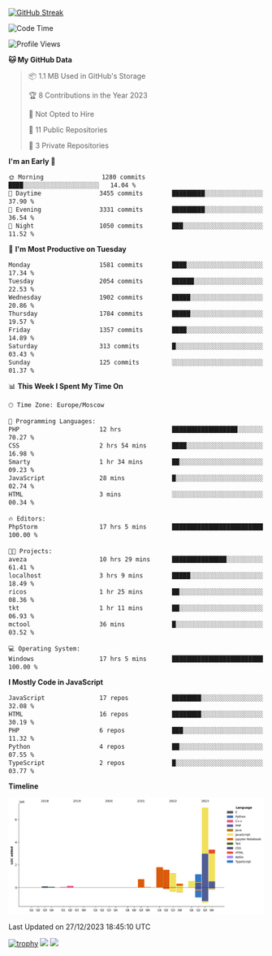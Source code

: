 [![GitHub Streak](https://github-readme-streak-stats.herokuapp.com/?user=yogik10)](https://git.io/streak-stats)
<!--START_SECTION:waka-->
![Code Time](http://img.shields.io/badge/Code%20Time-126%20hrs%205%20mins-blue)

![Profile Views](http://img.shields.io/badge/Profile%20Views-0-blue)

**🐱 My GitHub Data** 

> 📦 1.1 MB Used in GitHub's Storage 
 > 
> 🏆 8 Contributions in the Year 2023
 > 
> 🚫 Not Opted to Hire
 > 
> 📜 11 Public Repositories 
 > 
> 🔑 3 Private Repositories 
 > 
**I'm an Early 🐤** 

```text
🌞 Morning                1280 commits        ████░░░░░░░░░░░░░░░░░░░░░   14.04 % 
🌆 Daytime                3455 commits        █████████░░░░░░░░░░░░░░░░   37.90 % 
🌃 Evening                3331 commits        █████████░░░░░░░░░░░░░░░░   36.54 % 
🌙 Night                  1050 commits        ███░░░░░░░░░░░░░░░░░░░░░░   11.52 % 
```
📅 **I'm Most Productive on Tuesday** 

```text
Monday                   1581 commits        ████░░░░░░░░░░░░░░░░░░░░░   17.34 % 
Tuesday                  2054 commits        ██████░░░░░░░░░░░░░░░░░░░   22.53 % 
Wednesday                1902 commits        █████░░░░░░░░░░░░░░░░░░░░   20.86 % 
Thursday                 1784 commits        █████░░░░░░░░░░░░░░░░░░░░   19.57 % 
Friday                   1357 commits        ████░░░░░░░░░░░░░░░░░░░░░   14.89 % 
Saturday                 313 commits         █░░░░░░░░░░░░░░░░░░░░░░░░   03.43 % 
Sunday                   125 commits         ░░░░░░░░░░░░░░░░░░░░░░░░░   01.37 % 
```


📊 **This Week I Spent My Time On** 

```text
🕑︎ Time Zone: Europe/Moscow

💬 Programming Languages: 
PHP                      12 hrs              ██████████████████░░░░░░░   70.27 % 
CSS                      2 hrs 54 mins       ████░░░░░░░░░░░░░░░░░░░░░   16.98 % 
Smarty                   1 hr 34 mins        ██░░░░░░░░░░░░░░░░░░░░░░░   09.23 % 
JavaScript               28 mins             █░░░░░░░░░░░░░░░░░░░░░░░░   02.74 % 
HTML                     3 mins              ░░░░░░░░░░░░░░░░░░░░░░░░░   00.34 % 

🔥 Editors: 
PhpStorm                 17 hrs 5 mins       █████████████████████████   100.00 % 

🐱‍💻 Projects: 
aveza                    10 hrs 29 mins      ███████████████░░░░░░░░░░   61.41 % 
localhost                3 hrs 9 mins        █████░░░░░░░░░░░░░░░░░░░░   18.49 % 
ricos                    1 hr 25 mins        ██░░░░░░░░░░░░░░░░░░░░░░░   08.36 % 
tkt                      1 hr 11 mins        ██░░░░░░░░░░░░░░░░░░░░░░░   06.93 % 
mctool                   36 mins             █░░░░░░░░░░░░░░░░░░░░░░░░   03.52 % 

💻 Operating System: 
Windows                  17 hrs 5 mins       █████████████████████████   100.00 % 
```

**I Mostly Code in JavaScript** 

```text
JavaScript               17 repos            ████████░░░░░░░░░░░░░░░░░   32.08 % 
HTML                     16 repos            ████████░░░░░░░░░░░░░░░░░   30.19 % 
PHP                      6 repos             ███░░░░░░░░░░░░░░░░░░░░░░   11.32 % 
Python                   4 repos             ██░░░░░░░░░░░░░░░░░░░░░░░   07.55 % 
TypeScript               2 repos             █░░░░░░░░░░░░░░░░░░░░░░░░   03.77 % 
```



**Timeline**

![Lines of Code chart](https://raw.githubusercontent.com/Yogik10/Yogik10/main/assets/bar_graph.png)


 Last Updated on 27/12/2023 18:45:10 UTC
<!--END_SECTION:waka-->
[![trophy](https://github-profile-trophy.vercel.app/?username=yogik10)](https://github.com/ryo-ma/github-profile-trophy)
![](https://github-profile-summary-cards.vercel.app/api/cards/profile-details?username=yogik10&theme=solarized_dark)
![](https://github-profile-summary-cards.vercel.app/api/cards/most-commit-language?username=yogik10&theme=solarized_dark)


